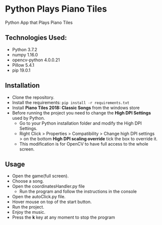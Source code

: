 # Python Plays Piano Tiles
Python App that Plays Piano Tiles

## Technologies Used:

* Python 3.7.2
* numpy         1.16.0
* opencv-python 4.0.0.21
* Pillow        5.4.1
* pip           19.0.1

## Installation

* Clone the repository.
* Install the requirements: 
    ```pip install -r requirements.txt```
* Install **Piano Tiles 2018: Classic Songs** from the windows store
* Before running the project you need to change the **High DPI Settings** used by Python.
    * Go to your Python installation folder and modify the High DPI Settings.
    * Right Click > Properties > Compatibility > Change high DPI settings > on the bottom **High DPI scaling override** tick the box to override it.
    * This modification is for OpenCV to have full access to the whole screen.

## Usage

* Open the game(full screen).
* Choose a song.
* Open the coordinatesHandler.py file
    * Run the program and follow the instructions in the console
* Open the autoClick.py file.
* Hover mouse on top of the start button.
* Run the project.
* Enjoy the music.
* Press the **k** key at any moment to stop the program